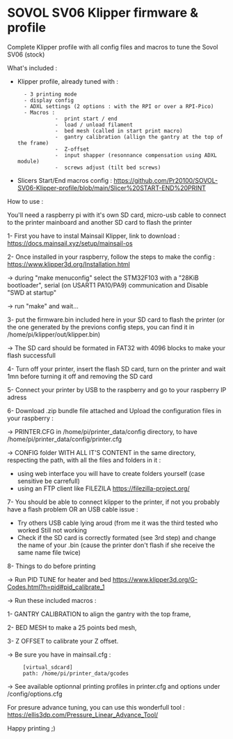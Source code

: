 # SOVOL SV06 Klipper firmware & profile
Complete Klipper profile with all config files and macros to tune the Sovol SV06 (stock)

What's included :

- Klipper profile, already tuned with :

        - 3 printing mode
        - display config
        - ADXL settings (2 options : with the RPI or over a RPI-Pico)
        - Macros :
                  -  print start / end
                  -  load / unload filament
                  -  bed mesh (called in start print macro)
                  -  gantry calibration (allign the gantry at the top of the frame)
                  -  Z-offset
                  -  input shapper (resonnance compensation using ADXL module)
                  -  screws adjust (tilt bed screws)
                  
- Slicers Start/End macros config :
https://github.com/Pr20100/SOVOL-SV06-Klipper-profile/blob/main/Slicer%20START-END%20PRINT


How to use :

You'll need a raspberry pi with it's own SD card, micro-usb cable to connect to the printer mainboard and another SD card to flash the printer

1- First you have to instal Mainsail Klipper, link to download : https://docs.mainsail.xyz/setup/mainsail-os


2- Once installed in your raspberry, follow the steps to make the config : https://www.klipper3d.org/Installation.html

   -> during "make menuconfig" select the STM32F103 with a "28KiB bootloader", serial (on USART1 PA10/PA9) communication and Disable "SWD at startup"
  
   -> run "make" and wait...


3- put the firmware.bin included here in your SD card to flash the printer (or the one generated by the previons config steps, you can find it in /home/pi/klipper/out/klipper.bin)

   -> The SD card should be formated in FAT32 with 4096 blocks to make your flash successfull
  
  
4- Turn off your printer, insert the flash SD card, turn on the printer and wait 1mn before turning it off and removing the SD card


5- Connect your printer by USB to the raspberry and go to your raspberry IP adress


6- Download .zip bundle file attached and Upload the configuration files in your raspberry :

 -> PRINTER.CFG in /home/pi/printer_data/config directory, to have /home/pi/printer_data/config/printer.cfg
  
 -> CONFIG folder WITH ALL IT'S CONTENT in the same directory, respecting the path, with all the files and folders in it :
   - using web interface you will have to create folders yourself (case sensitive be carrefull)
   - using an FTP client like FILEZILA https://filezilla-project.org/
  
  
7- You should be able to connect klipper to the printer, if not you probably have a flash problem OR an USB cable issue :
- Try others USB cable lying aroud (from me it was the third tested who worked
        Still not working
- Check if the SD card is correctly formated (see 3rd step) and change the name of your .bin (cause the printer don't flash if she receive the same name file twice)
  
  
8- Things to do before printing

   -> Run PID TUNE for heater and bed https://www.klipper3d.org/G-Codes.html?h=pid#pid_calibrate_1
  
   -> Run these included macros : 
  
   1- GANTRY CALIBRATION to align the gantry with the top frame,
        
   2- BED MESH to make a 25 points bed mesh,
        
   3- Z OFFSET to calibrate your Z offset.
        
   -> Be sure you have in mainsail.cfg :
  
         [virtual_sdcard]
         path: /home/pi/printer_data/gcodes
                                            
   -> See available optionnal printing profiles in printer.cfg and options under /config/options.cfg
  
  For presure advance tuning, you can use this wonderfull tool : https://ellis3dp.com/Pressure_Linear_Advance_Tool/
  
 Happy printing ;)
